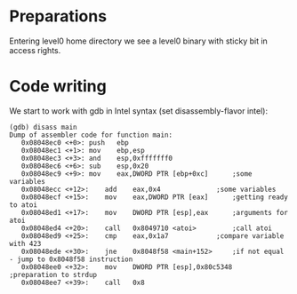 # Preparations

Entering level0 home directory we see a level0 binary with sticky bit in access rights.

# Code writing

We start to work with gdb in Intel syntax (set disassembly-flavor intel):

	(gdb) disass main
	Dump of assembler code for function main:
	   0x08048ec0 <+0>:	push   ebp
	   0x08048ec1 <+1>:	mov    ebp,esp
	   0x08048ec3 <+3>:	and    esp,0xfffffff0
	   0x08048ec6 <+6>:	sub    esp,0x20
	   0x08048ec9 <+9>:	mov    eax,DWORD PTR [ebp+0xc]		;some variables
	   0x08048ecc <+12>:	add    eax,0x4				;some variables
	   0x08048ecf <+15>:	mov    eax,DWORD PTR [eax]		;getting ready to atoi
	   0x08048ed1 <+17>:	mov    DWORD PTR [esp],eax		;arguments for atoi
	   0x08048ed4 <+20>:	call   0x8049710 <atoi>			;call atoi
	   0x08048ed9 <+25>:	cmp    eax,0x1a7			;compare variable with 423
	   0x08048ede <+30>:	jne    0x8048f58 <main+152>		;if not equal - jump to 0x8048f58 instruction
	   0x08048ee0 <+32>:	mov    DWORD PTR [esp],0x80c5348	;preparation to strdup
	   0x08048ee7 <+39>:	call   0x8